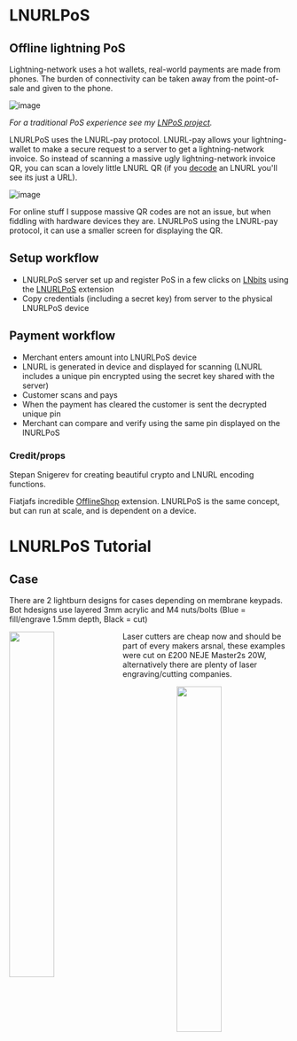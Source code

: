 # LNURLPoS
## Offline lightning PoS

Lightning-network uses a hot wallets, real-world payments are made from phones. The burden of connectivity can be taken away from the point-of-sale and given to the phone.


![image](https://user-images.githubusercontent.com/33088785/134652952-cf5c95ac-afc2-4175-8d09-a983c3f066bc.png)

<i>For a traditional PoS experience see my <a href="https://github.com/arcbtc/LNPoS">LNPoS project</a>.</i>

LNURLPoS uses the LNURL-pay protocol. LNURL-pay allows your lightning-wallet to make a secure request to a server to get a lightning-network invoice. So instead of scanning a massive ugly lightning-network invoice QR, you can scan a lovely little LNURL QR (if you <a href="https://lnurl.fiatjaf.com/codec/">decode</a> an LNURL you'll see its just a URL).  

![image](https://user-images.githubusercontent.com/33088785/134657379-bd9e18f0-0289-498b-a1fc-c084c60e64e3.png)

For online stuff I suppose massive QR codes are not an issue, but when fiddling with hardware devices they are. LNURLPoS using the LNURL-pay protocol, it can use a smaller screen for displaying the QR.

## Setup workflow

* LNURLPoS server set up and register PoS in a few clicks on <a href="https://github.com/lnbits/lnbits/">LNbits</a> using the <a href="https://github.com/lnbits/lnbits/tree/master/lnbits/extensions/lnurlpos">LNURLPoS</a> extension 
* Copy credentials (including a secret key) from server to the physical LNURLPoS device

## Payment workflow

* Merchant enters amount into LNURLPoS device
* LNURL is generated in device and displayed for scanning (LNURL includes a unique pin encrypted using the secret key shared with the server)
* Customer scans and pays
* When the payment has cleared the customer is sent the decrypted unique pin
* Merchant can compare and verify using the same pin displayed on the lNURLPoS

### Credit/props

Stepan Snigerev for creating beautiful crypto and LNURL encoding functions.

Fiatjafs incredible <a href="https://github.com/lnbits/lnbits/tree/master/lnbits/extensions/offlineshop">OfflineShop</a> extension. LNURLPoS is the same concept, but can run at scale, and is dependent on a device. 

# LNURLPoS Tutorial

## Case

There are 2 lightburn designs for cases depending on membrane keypads. Bot hdesigns use layered 3mm acrylic and M4 nuts/bolts (Blue = fill/engrave 1.5mm depth, Black = cut)


<img src="https://user-images.githubusercontent.com/33088785/134682332-991bb42e-36cf-4fad-8cf4-6a607f39143f.png" style="width:40%" align="left">

Laser cutters are cheap now and should be part of every makers arsnal, these examples were cut on £200 NEJE Master2s 20W, alternatively there are plenty of laser engraving/cutting companies.

<img src="https://user-images.githubusercontent.com/33088785/134685048-bba3c43f-a454-4459-a6e9-211a60c70ff1.gif" style="width:40%" align="right">


